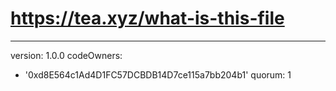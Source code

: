 # https://tea.xyz/what-is-this-file
---
version: 1.0.0
codeOwners:
  - '0xd8E564c1Ad4D1FC57DCBDB14D7ce115a7bb204b1'
quorum: 1
